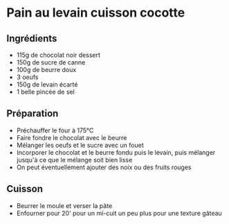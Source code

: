 # Pain au levain cuisson cocotte

## Ingrédients
- 115g de chocolat noir dessert
- 150g de sucre de canne
- 100g de beurre doux
- 3 oeufs
- 150g de levain écarté
- 1 belle pincée de sel

## Préparation

- Préchauffer le four à 175°C
- Faire fondre le chocolat avec le beurre
- Mélanger les oeufs et le sucre avec un fouet
- Incorporer le chocolat et le beurre fondu puis le levain, puis mélanger jusqu'à ce que le mélange soit bien lisse
- On peut éventuellement ajouter des noix ou des fruits rouges

## Cuisson

- Beurrer le moule et verser la pâte
- Enfourner pour 20' pour un mi-cuit un peu plus pour une texture gâteau
